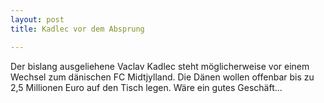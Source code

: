 ```yaml
---
layout: post
title: Kadlec vor dem Absprung

---
```


Der bislang ausgeliehene Vaclav Kadlec steht möglicherweise vor einem Wechsel zum dänischen FC Midtjylland. Die Dänen wollen offenbar bis zu 2,5 Millionen Euro auf den Tisch legen. Wäre ein gutes Geschäft...


